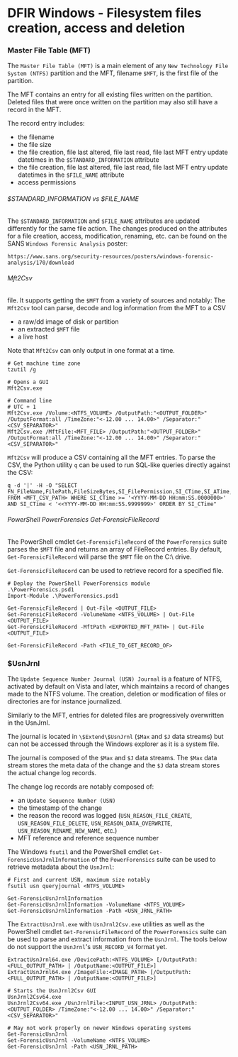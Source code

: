 # DFIR Windows - Filesystem files creation, access and deletion

### Master File Table (MFT)

The `Master File Table (MFT)` is a main element of any `New Technology File
System (NTFS)` partition and the MFT, filename `$MFT`, is the first file of the
partition.  

The MFT contains an entry for all existing files written on the partition.
Deleted files that were once written on the partition may also still have a
record in the MFT.

The record entry includes:
  - the filename
  - the file size
  - the file creation, file last altered, file last read, file last MFT entry
  update datetimes in the `$STANDARD_INFORMATION` attribute
  - the file creation, file last altered, file last read, file last MFT entry
  update datetimes in the `$FILE_NAME` attribute          
  - access permissions

###### $STANDARD_INFORMATION vs $FILE_NAME

The `$STANDARD_INFORMATION` and `$FILE_NAME` attributes are updated
differently for the same file action. The changes produced on the attributes
for a file creation, access, modification, renaming, etc. can be found on the
SANS `Windows Forensic Analysis` poster:

`https://www.sans.org/security-resources/posters/windows-forensic-analysis/170/download`

###### Mft2Csv

file. It supports getting the `$MFT` from a variety of sources and notably:
The `Mft2Csv` tool can parse, decode and log information from the MFT to a CSV
  - a raw/dd image of disk or partition
  - an extracted `$MFT` file
  - a live host

Note that `Mft2Csv` can only output in one format at a time.

```
# Get machine time zone
tzutil /g

# Opens a GUI
Mft2Csv.exe

# Command line
# UTC + 1
Mft2Csv.exe /Volume:<NTFS_VOLUME> /OutputPath:"<OUTPUT_FOLDER>" /OutputFormat:all /TimeZone:"<-12.00 ... 14.00>" /Separator:"<CSV_SEPARATOR>"
Mft2Csv.exe /MftFile:<MFT_FILE> /OutputPath:"<OUTPUT_FOLDER>" /OutputFormat:all /TimeZone:"<-12.00 ... 14.00>" /Separator:"<CSV_SEPARATOR>"
```

`Mft2Csv` will produce a CSV containing all the MFT entries. To parse the CSV,
the Python utility `q` can be used to run SQL-like queries directly against
the CSV:

```
q -d '|' -H -O "SELECT FN_FileName,FilePath,FileSizeBytes,SI_FilePermission,SI_CTime,SI_ATime,SI_MTime,SI_RTime,FN_CTime,FN_ATime,FN_MTime,FN_RTime FROM <MFT_CSV_PATH> WHERE SI_CTime >= '<YYYY-MM-DD HH:mm:SS.0000000>' AND SI_CTime < '<<YYYY-MM-DD HH:mm:SS.9999999>' ORDER BY SI_CTime"
```

###### PowerShell PowerForensics Get-ForensicFileRecord

The PowerShell cmdlet `Get-ForensicFileRecord` of the `PowerForensics` suite
parses the `$MFT` file and returns an array of FileRecord entries. By default,
`Get-ForensicFileRecord` will parse the `$MFT` file on the C:\ drive.

`Get-ForensicFileRecord` can be used to retrieve record for a specified file.

```
# Deploy the PowerShell PowerForensics module
.\PowerForensics.psd1
Import-Module .\PowerForensics.psd1

Get-ForensicFileRecord | Out-File <OUTPUT_FILE>
Get-ForensicFileRecord -VolumeName <NTFS_VOLUME> | Out-File <OUTPUT_FILE>
Get-ForensicFileRecord -MftPath <EXPORTED_MFT_PATH> | Out-File <OUTPUT_FILE>

Get-ForensicFileRecord -Path <FILE_TO_GET_RECORD_OF>
```

### $UsnJrnl

The `Update Sequence Number Journal (USN) Journal` is a feature of NTFS,
activated by default on Vista and later, which maintains a record of changes
made to the NTFS volume. The creation, deletion or modification of files or
directories are for instance journalized.

Similarly to the MFT, entries for deleted files are progressively overwritten
in the UsnJrnl.

The journal is located in `\$Extend\$UsnJrnl` (`$Max` and `$J` data streams)
but can not be accessed through the Windows explorer as it is a system file.

The journal is composed of the `$Max` and `$J` data streams. The `$Max` data
stream stores the meta data of the change and the `$J` data stream stores the
actual change log records.

The change log records are notably composed of:
  - an `Update Sequence Number (USN)`
  - the timestamp of the change
  - the reason the record was logged (`USN_REASON_FILE_CREATE`,
    `USN_REASON_FILE_DELETE`, `USN_REASON_DATA_OVERWRITE`,
    `USN_REASON_RENAME_NEW_NAME`, etc.)
  - MFT reference and reference sequence number   

The Windows `fsutil` and the PowerShell cmdlet `Get-ForensicUsnJrnlInformation`
of the `PowerForensics` suite can be used to retrieve metadata about the
`UsnJrnl`:

```
# First and current USN, maximum size notably
fsutil usn queryjournal <NTFS_VOLUME>

Get-ForensicUsnJrnlInformation
Get-ForensicUsnJrnlInformation -VolumeName <NTFS_VOLUME>
Get-ForensicUsnJrnlInformation -Path <USN_JRNL_PATH>
```

The `ExtractUsnJrnl.exe` with `UsnJrnl2Csv.exe` utilities as well as the
PowerShell cmdlet `Get-ForensicFileRecord` of the `PowerForensics` suite can be
used to parse and extract information from the `UsnJrnl`. The tools below do
not support the `UsnJrnl`'s `USN_RECORD_V4` format yet.

```
ExtractUsnJrnl64.exe /DevicePath:<NTFS_VOLUME> [/OutputPath:<FULL_OUTPUT_PATH> | /OutputName:<OUTPUT_FILE>]
ExtractUsnJrnl64.exe /ImageFile:<IMAGE_PATH> [/OutputPath:<FULL_OUTPUT_PATH> | /OutputName:<OUTPUT_FILE>]

# Starts the UsnJrnl2Csv GUI
UsnJrnl2Csv64.exe
UsnJrnl2Csv64.exe /UsnJrnlFile:<INPUT_USN_JRNL> /OutputPath:<OUTPUT_FOLDER> /TimeZone:"<-12.00 ... 14.00>" /Separator:"<CSV_SEPARATOR>"

# May not work properly on newer Windows operating systems
Get-ForensicUsnJrnl
Get-ForensicUsnJrnl -VolumeName <NTFS_VOLUME>
Get-ForensicUsnJrnl -Path <USN_JRNL_PATH>
```
